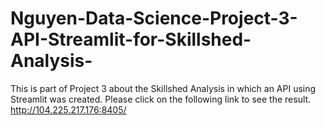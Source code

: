 # Nguyen-Data-Science-Project-3-API-Streamlit-for-Skillshed-Analysis-
This is part of Project 3 about the Skillshed Analysis in which an API using Streamlit was created. Please click on the following link to see the result.
http://104.225.217.176:8405/
